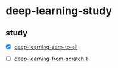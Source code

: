 # deep-learning-study

## study
- [x] [deep-learning-zero-to-all](https://www.youtube.com/playlist?list=PLlMkM4tgfjnLSOjrEJN31gZATbcj_MpUm)
- [ ] [deep-learning-from-scratch 1](https://github.com/WegraLee/deep-learning-from-scratch)


